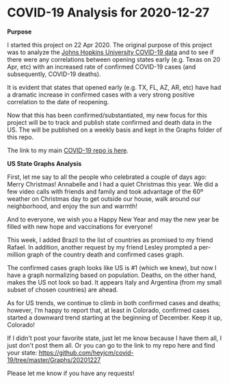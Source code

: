 # COVID-19 Analysis for 2020-12-27

<b>Purpose</b>

I started this project on 22 Apr 2020. The original purpose of this project was to analyze the [Johns Hopkins University COVID-19 data](https://github.com/CSSEGISandData/COVID-19) and to see if there were any correlations between opening states early (e.g. Texas on 20 Apr, etc) with an increased rate of confirmed COVID-19 cases (and subsequently, COVID-19 deaths).

It is evident that states that opened early (e.g. TX, FL, AZ, AR, etc) have had a dramatic increase in confirmed cases with a very strong positive correlation to the date of reopening.

Now that this has been confirmed/substantiated, my new focus for this project will be to track and publish state confirmed and death data in the US. The will be published on a weekly basis and kept in the Graphs folder of this repo.

The link to my main [COVID-19 repo is here](https://github.com/heyjcm/covid-19).

<b>US State Graphs Analysis</b>

First, let me say to all the people who celebrated a couple of days ago: Merry Christmas! Annabelle and I had a quiet Christmas this year. We did a few video calls with friends and family and took advantage of the 60º weather on Christmas day to get outside our house, walk around our neighborhood, and enjoy the sun and warmth!

And to everyone, we wish you a Happy New Year and may the new year be filled with new hope and vaccinations for everyone!

This week, I added Brazil to the list of countries as promised to my friend Rafael. In addition, another request by my friend Lesley prompted a per-million graph of the country death and confirmed cases graph.

The confirmed cases graph looks like US is #1 (which we knew), but now I have a graph normalizing based on population. Deaths, on the other hand, makes the US not look so bad. It appears Italy and Argentina (from my small subset of chosen countries) are ahead.

As for US trends, we continue to climb in both confirmed cases and deaths; however, I'm happy to report that, at least in Colorado, confirmed cases started a downward trend starting at the beginning of December. Keep it up, Colorado!

If I didn't post your favorite state, just let me know because I have them all, I just don't post them all. Or you can go to the link to my repo here and find your state: https://github.com/heyjcm/covid-19/tree/master/Graphs/20201227

Please let me know if you have any requests!
